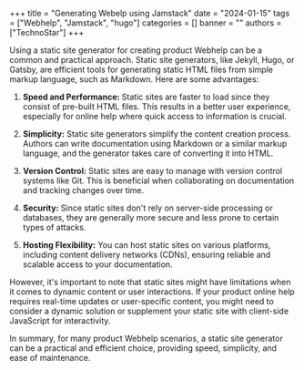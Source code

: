 +++
title = "Generating Webelp using Jamstack"
date = "2024-01-15"
tags = ["Webhelp", "Jamstack", "hugo"]
categories = []
banner = ""
authors = ["TechnoStar"]
+++

Using a static site generator for creating product Webhelp can be a common and practical approach. Static site generators, like Jekyll, Hugo, or Gatsby, are efficient tools for generating static HTML files from simple markup language, such as Markdown. Here are some advantages:

1. **Speed and Performance:** Static sites are faster to load since they consist of pre-built HTML files. This results in a better user experience, especially for online help where quick access to information is crucial.

2. **Simplicity:** Static site generators simplify the content creation process. Authors can write documentation using Markdown or a similar markup language, and the generator takes care of converting it into HTML.

3. **Version Control:** Static sites are easy to manage with version control systems like Git. This is beneficial when collaborating on documentation and tracking changes over time.

4. **Security:** Since static sites don't rely on server-side processing or databases, they are generally more secure and less prone to certain types of attacks.

5. **Hosting Flexibility:** You can host static sites on various platforms, including content delivery networks (CDNs), ensuring reliable and scalable access to your documentation.

However, it's important to note that static sites might have limitations when it comes to dynamic content or user interactions. If your product online help requires real-time updates or user-specific content, you might need to consider a dynamic solution or supplement your static site with client-side JavaScript for interactivity.

In summary, for many product Webhelp scenarios, a static site generator can be a practical and efficient choice, providing speed, simplicity, and ease of maintenance.
